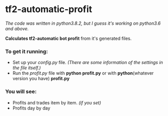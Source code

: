 # tf2-automatic-profit
*The code was written in python3.8.2, but I guess it's working on python3.6 and above.*

**Calculates tf2-automatic bot profit** from it's generated files.

### To get it running:
- Set up your *config.py* file. *(There are some information of the settings in the file itself.)*
- Run the *profit.py* file with **python profit.py** or with **python**(whatever version you have) **profit.py**

### You will see:
- Profits and trades item by item. *(if you set)*
- Profits day by day
